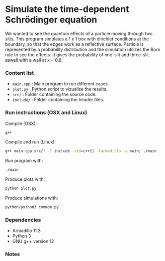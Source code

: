# Simulate the time-dependent Schrödinger equation
We wanted to see the quantum effects of a particle moving through two slits. This program simulates a 1 x 1 box with dirichlet conditions at the boundary, so that the edges work as a reflective surface. Particle is represented by a probability distribution and the simulation utilizes the Born rule to see the effects. It gives the probability of one-slit and three-slit aswell with a wall at x = 0.8.

### Content list
- `main.cpp` : Main program to run different cases.
- `plot.py` : Python script to vizualise the results.
- `src/` : Folder containing the source code.
- `include/` : Folder containing the header files.

### Run instructions (OSX and Linux)
Compile (OSX):
```sh
g++
```

Compile and run (Linux):
```sh
g++ main.cpp src/* -I include -std=c++11 -larmadillo -o main; ./main
```

Run program with:
```sh
./main
```

Produce plots with:
```sh
python plot.py
```

Produce simulations with:
```sh
python/python3 common.py
```

### Dependencies
- Armadillo 11.3
- Python 3
- GNU g++ version 12

### Notes

